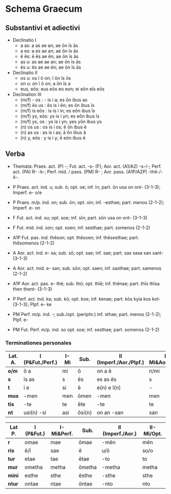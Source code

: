 # Schema Graecum

## Substantivi et adiectivi

- Declinatio I
  - a as: a as ae an; ae ōn īs ās
  - a es: a es ae an; ae ōn īs ās
  - ē ēs: ē ēs ae ēn; ae ōn īs ās
  - as u: as ae ae an; ae ōn īs ās
  - ēs u: ēs ae ae ēn; ae ōn īs ās
- Declinatio II
  - os u: os ī ō on; ī ōn īs ōs
  - on u: on ī ō on; a ōn īs a
  - eus, eōs: eus eōs eo eon; ei eōn eīs eōs
- Declination III
  - (m/f) - os   : -  is i a;  es  ōn  ibus as
  - (m/f) ēs us  : ēs is i ēn; es  ōn  ibus īs
  - (m/f) is eōs : is is i in; es  eōn ibus īs
  - (m/f) ys, eōs: ys is i yn; es  eōn ibus īs
  - (m/f) ys, os : ys is i yn; yes yōn ibus ys
  - (n) os us    : os is i os; ē   ōn  ibus ē
  - (n) as us    : as is i as; ā   ōn  ibus ā
  - (n) y, eōs   : y  is i y;  ē   eōn ibus ē 


## Verba

- Themata: Praes. act. (P) -; Fut. act. -s- (F); Aor. act. (A1/A2) -s-/-; Perf. act. (PA) R- -k-; Perf. mid. / pass. (PM) R- ; Aor. pass. (A1P/A2P) -thē-/-ē-.

- P Praes. act. ind. u; sub. ō; opt. oe;  inf. īn; part. ōn usa on ont- (3-1-3); Imperf. e- o/e
- P Praes. m/p. ind. on; sub. ōn; opt. oin;  inf. -esthae; part. menos (2-1-2); Imperf. e- on

- F   Fut. act. ind. su; opt. soe; inf. sīn; part. sōn usa on ont- (3-1-3)
- F   Fut. mid. ind. son; opt. soen; inf. sesthae; part. somenos (2-1-2)
- A1P Fut. pas. ind. thēson; opt. thēsoen; inf. thēsesthae; part. thēsomenos (2-1-2)

- A   Aor. act. ind. e- sa; sub. sō; opt. sae;  inf. sae; part. sas sasa san sant- (3-1-3)
- A   Aor. act. mid. e- san; sub. sōn; opt. saen;  inf. sasthae; part. samenos (2-1-2)
- A1P Aor. act. pas. e- thē; sub. thō; opt. thīē;  inf. thēnae; part. thīs thīsa then thent- (3-1-3)

- P  Perf. act. ind. ka; sub. kō; opt. koe;  inf. kenae; part. kōs kyia kos kot- (3-1-3); Plpf. e- ke
- PM Perf. m/p. ind. -; sub./opt. (periphr.)  inf. sthae; part. menos (2-1-2); Plpf. e- 
- PM Fut. Perf. m/p. ind. so opt. soe; inf. sesthae; part. somenos (2-1-2)

### Terminationes personales

| Lat. A. | I (P&Fut./Perf.) | I-Mi | Sub.   | II (Imperf./Aor./Plpf.) | II-Mi&Aor.P./Opt. |
| ------- | ---------------- | ---- | ------ | ----------------------- | ----------------- |
| **o/m** | ō a              | mi   | ō      | on a ē                  | n/mi              |
| **s**   | īs as            | s    | ēs     | es as ēs                | s                 |
| **t**   | ī e              | si   | ē      | e(n) e ī(n)             | -                 |
| **mus** | -men             | men  | ōmen   | -men                    | men               |
| **tis** | -te              | te   | ēte    | -te                     | te                |
| **nt**  | usi(n) -si       | asi  | ōsi(n) | on an -san              | san               |


| Lat P.   | I (P&Fut.) | I-Mi&Perf. | Sub.   | II (Imperf./Aor.) | II-Mi/Opt. |
| -------- | ---------- | ---------- | ------ | ----------------- | ---------- |
| **r**    | omae       | mae        | ōmae   | -mēn              | mēn        |
| **ris**  | ē/ī        | sae        | ē      | u/ō               | so/o       |
| **tur**  | etae       | tae        | ētae   | -to               | to         |
| **mur**  | ometha     | metha      | ōmetha | -metha            | metha      |
| **mini** | esthe      | sthe       | ēsthe  | -sthe             | sthe       |
| **ntur** | ontae      | ntae       | ōntae  | -nto              | nto        |



